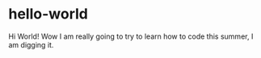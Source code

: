 # hello-world

Hi World! 
Wow I am really going to try to learn how to code this summer, I am digging it. 
